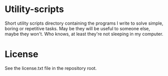 # Utility-scripts

Short utility scripts directory containing the programs I write to solve simple, boring or repetitive tasks. May be they will be useful to someone else, maybe they won't. Who knows, at least they're not sleeping in my computer.

# License
See the license.txt file in the repository root.
